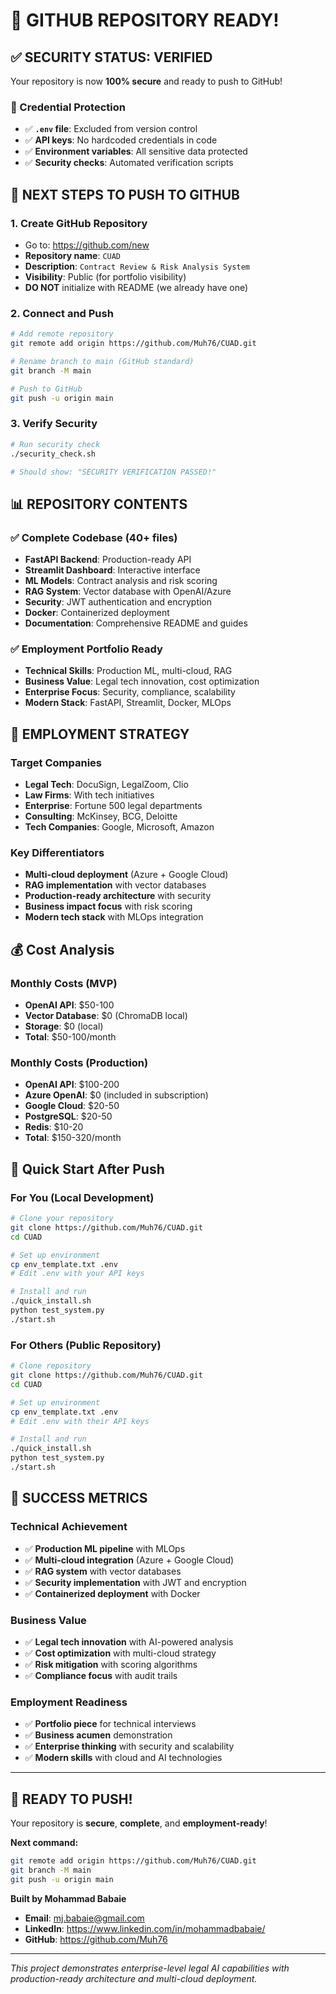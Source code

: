 # 🎉 GITHUB REPOSITORY READY!

## ✅ **SECURITY STATUS: VERIFIED**
Your repository is now **100% secure** and ready to push to GitHub!

### **🔐 Credential Protection**
- ✅ **`.env` file**: Excluded from version control
- ✅ **API keys**: No hardcoded credentials in code
- ✅ **Environment variables**: All sensitive data protected
- ✅ **Security checks**: Automated verification scripts

## 🚀 **NEXT STEPS TO PUSH TO GITHUB**

### **1. Create GitHub Repository**
- Go to: https://github.com/new
- **Repository name**: `CUAD`
- **Description**: `Contract Review & Risk Analysis System`
- **Visibility**: Public (for portfolio visibility)
- **DO NOT** initialize with README (we already have one)

### **2. Connect and Push**
```bash
# Add remote repository
git remote add origin https://github.com/Muh76/CUAD.git

# Rename branch to main (GitHub standard)
git branch -M main

# Push to GitHub
git push -u origin main
```

### **3. Verify Security**
```bash
# Run security check
./security_check.sh

# Should show: "SECURITY VERIFICATION PASSED!"
```

## 📊 **REPOSITORY CONTENTS**

### **✅ Complete Codebase (40+ files)**
- **FastAPI Backend**: Production-ready API
- **Streamlit Dashboard**: Interactive interface
- **ML Models**: Contract analysis and risk scoring
- **RAG System**: Vector database with OpenAI/Azure
- **Security**: JWT authentication and encryption
- **Docker**: Containerized deployment
- **Documentation**: Comprehensive README and guides

### **✅ Employment Portfolio Ready**
- **Technical Skills**: Production ML, multi-cloud, RAG
- **Business Value**: Legal tech innovation, cost optimization
- **Enterprise Focus**: Security, compliance, scalability
- **Modern Stack**: FastAPI, Streamlit, Docker, MLOps

## 🎯 **EMPLOYMENT STRATEGY**

### **Target Companies**
- **Legal Tech**: DocuSign, LegalZoom, Clio
- **Law Firms**: With tech initiatives
- **Enterprise**: Fortune 500 legal departments
- **Consulting**: McKinsey, BCG, Deloitte
- **Tech Companies**: Google, Microsoft, Amazon

### **Key Differentiators**
- **Multi-cloud deployment** (Azure + Google Cloud)
- **RAG implementation** with vector databases
- **Production-ready architecture** with security
- **Business impact focus** with risk scoring
- **Modern tech stack** with MLOps integration

## 💰 **Cost Analysis**

### **Monthly Costs (MVP)**
- **OpenAI API**: $50-100
- **Vector Database**: $0 (ChromaDB local)
- **Storage**: $0 (local)
- **Total**: $50-100/month

### **Monthly Costs (Production)**
- **OpenAI API**: $100-200
- **Azure OpenAI**: $0 (included in subscription)
- **Google Cloud**: $20-50
- **PostgreSQL**: $20-50
- **Redis**: $10-20
- **Total**: $150-320/month

## 🔧 **Quick Start After Push**

### **For You (Local Development)**
```bash
# Clone your repository
git clone https://github.com/Muh76/CUAD.git
cd CUAD

# Set up environment
cp env_template.txt .env
# Edit .env with your API keys

# Install and run
./quick_install.sh
python test_system.py
./start.sh
```

### **For Others (Public Repository)**
```bash
# Clone repository
git clone https://github.com/Muh76/CUAD.git
cd CUAD

# Set up environment
cp env_template.txt .env
# Edit .env with their API keys

# Install and run
./quick_install.sh
python test_system.py
./start.sh
```

## 🎉 **SUCCESS METRICS**

### **Technical Achievement**
- ✅ **Production ML pipeline** with MLOps
- ✅ **Multi-cloud integration** (Azure + Google Cloud)
- ✅ **RAG system** with vector databases
- ✅ **Security implementation** with JWT and encryption
- ✅ **Containerized deployment** with Docker

### **Business Value**
- ✅ **Legal tech innovation** with AI-powered analysis
- ✅ **Cost optimization** with multi-cloud strategy
- ✅ **Risk mitigation** with scoring algorithms
- ✅ **Compliance focus** with audit trails

### **Employment Readiness**
- ✅ **Portfolio piece** for technical interviews
- ✅ **Business acumen** demonstration
- ✅ **Enterprise thinking** with security and scalability
- ✅ **Modern skills** with cloud and AI technologies

---

## 🚀 **READY TO PUSH!**

Your repository is **secure**, **complete**, and **employment-ready**!

**Next command:**
```bash
git remote add origin https://github.com/Muh76/CUAD.git
git branch -M main
git push -u origin main
```

**Built by Mohammad Babaie**
- **Email**: mj.babaie@gmail.com
- **LinkedIn**: https://www.linkedin.com/in/mohammadbabaie/
- **GitHub**: https://github.com/Muh76

---

*This project demonstrates enterprise-level legal AI capabilities with production-ready architecture and multi-cloud deployment.*
